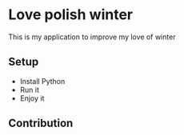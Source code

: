 # Love polish winter
This is my application to improve my love of winter
## Setup
* Install Python
* Run it
* Enjoy it

## Contribution
